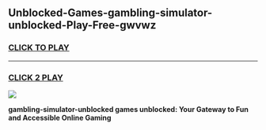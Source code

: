 
## Unblocked-Games-gambling-simulator-unblocked-Play-Free-gwvwz
<h3>
<a href="https://premium76.site?title=gambling-simulator-unblocked&ref=21A">CLICK TO PLAY</a></h3>
<hr>

<h3>
<a href="https://premium76.site?title=gambling-simulator-unblocked&ref=21A">CLICK 2 PLAY</a>
  
</h3>

<a href="https://premium76.site?title=gambling-simulator-unblocked&ref=21A"><img src="https://clearcache.store/games.png"></a>


**gambling-simulator-unblocked games unblocked: Your Gateway to Fun and Accessible Online Gaming**
